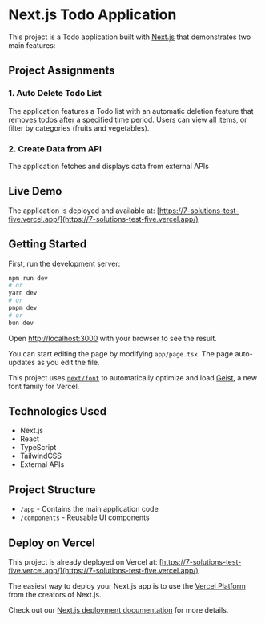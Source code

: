 # Next.js Todo Application

This project is a Todo application built with [Next.js](https://nextjs.org) that demonstrates two main features:

## Project Assignments

### 1. Auto Delete Todo List

The application features a Todo list with an automatic deletion feature that removes todos after a specified time period. Users can view all items, or filter by categories (fruits and vegetables).

### 2. Create Data from API

The application fetches and displays data from external APIs

## Live Demo

The application is deployed and available at: [https://7-solutions-test-five.vercel.app/](https://7-solutions-test-five.vercel.app/)

## Getting Started

First, run the development server:

```bash
npm run dev
# or
yarn dev
# or
pnpm dev
# or
bun dev
```

Open [http://localhost:3000](http://localhost:3000) with your browser to see the result.

You can start editing the page by modifying `app/page.tsx`. The page auto-updates as you edit the file.

This project uses [`next/font`](https://nextjs.org/docs/app/building-your-application/optimizing/fonts) to automatically optimize and load [Geist](https://vercel.com/font), a new font family for Vercel.

## Technologies Used

- Next.js
- React
- TypeScript
- TailwindCSS
- External APIs

## Project Structure

- `/app` - Contains the main application code
- `/components` - Reusable UI components

## Deploy on Vercel

This project is already deployed on Vercel at: [https://7-solutions-test-five.vercel.app/](https://7-solutions-test-five.vercel.app/)

The easiest way to deploy your Next.js app is to use the [Vercel Platform](https://vercel.com/new?utm_medium=default-template&filter=next.js&utm_source=create-next-app&utm_campaign=create-next-app-readme) from the creators of Next.js.

Check out our [Next.js deployment documentation](https://nextjs.org/docs/app/building-your-application/deploying) for more details.
